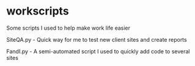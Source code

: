 # workscripts
Some scripts I used to help make work life easier

SiteQA.py - Quick way for me to test new client sites and create reports

FandI.py - A semi-automated script I used to quickly add code to several sites

